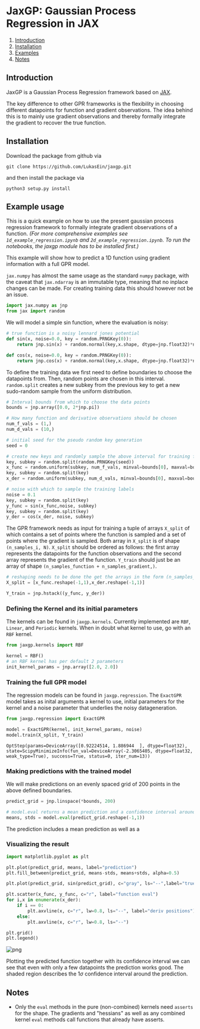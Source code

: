 # JaxGP: Gaussian Process Regression in JAX

 1. [ Introduction ](#introduction)
 2. [ Installation ](#installation)
 3. [ Examples ](#examples)
 4. [ Notes ](#notes)

## Introduction
JaxGP is a Gaussian Process Regression framework based on [JAX](https://github.com/google/jax). 

The key difference to other GPR frameworks is the flexibility in choosing different datapoints for function and gradient observations. The idea behind this is to mainly use gradient observations and thereby formally integrate the gradient to recover the true function.

## Installation

Download the package from github via

```
git clone https://github.com/LukasEin/jaxgp.git
```

and then install the package via

```
python3 setup.py install
```

## Example usage

This is a quick example on how to use the present gaussian process regression framework to formally integrate gradient observations of a function. *(For more comprehensive examples see `1d_example_regression.ipynb` and `2d_example_regression.ipynb`. To run the notebooks, the jaxgp module has to be installed first.)*

This example will show how to predict a 1D function using gradient information with a full GPR model. 

`jax.numpy` has almost the same usage as the standard `numpy` package, with the caveat that `jax.ndarray` is an immutable type, meaning that no inplace changes can be made. For creating training data this should however not be an issue.


```python
import jax.numpy as jnp
from jax import random
```

We will model a simple sin function, where the evaluation is noisy:


```python
# true function is a noisy lennard jones potential
def sin(x, noise=0.0, key = random.PRNGKey(0)):
    return jnp.sin(x) + random.normal(key,x.shape, dtype=jnp.float32)*noise

def cos(x, noise=0.0, key = random.PRNGKey(0)):
    return jnp.cos(x) + random.normal(key,x.shape, dtype=jnp.float32)*noise
```


To define the training data we first need to define boundaries to choose the datapoints from. Then, random points are chosen in this interval. `random.split` creates a new subkey from the previous key to get a new sudo-random sample from the uniform distribution.


```python
# Interval bounds from which to choose the data points
bounds = jnp.array([0.0, 2*jnp.pi])

# How many function and derivative observations should be chosen
num_f_vals = (1,)
num_d_vals = (10,)

# initial seed for the pseudo random key generation
seed = 0

# create new keys and randomly sample the above interval for training features
key, subkey = random.split(random.PRNGKey(seed))
x_func = random.uniform(subkey, num_f_vals, minval=bounds[0], maxval=bounds[1])
key, subkey = random.split(key)
x_der = random.uniform(subkey, num_d_vals, minval=bounds[0], maxval=bounds[1])

# noise with which to sample the training labels
noise = 0.1
key, subkey = random.split(key)
y_func = sin(x_func,noise, subkey)
key, subkey = random.split(key)
y_der = cos(x_der, noise, subkey)
```

The GPR framework needs as input for training a tuple of arrays `X_split` of which contains a set of points where the function is sampled and a set of points where the gradient is sampled. Both array in `X_split` is of shape `(n_samples_i, N)`. `X_split` should be ordered as follows: the first array represents the datapoints for the function observations and the second array represents the gradient of the function. `Y_train` should just be an array of shape `(n_samples_function + n_samples_gradient,)`.


```python
# reshaping needs to be done the get the arrays in the form (n_samples_i, N)
X_split = [x_func.reshape(-1,1),x_der.reshape(-1,1)]

Y_train = jnp.hstack((y_func, y_der))
```

### Defining the Kernel and its initial parameters

The kernels can be found in `jaxgp.kernels`. Currently implemented are `RBF`, `Linear`, and `Periodic` kernels. When in doubt what kernel to use, go with an `RBF` kernel.


```python
from jaxgp.kernels import RBF

kernel = RBF()
# an RBF kernel has per default 2 parameters
init_kernel_params = jnp.array([2.0, 2.0])
```

### Training the full GPR model

The regression models can be found in `jaxgp.regression`. The `ExactGPR` model takes as inital arguments a kernel to use, initial parameters for the kernel and a noise parameter that underlies the noisy datageneration.


```python
from jaxgp.regression import ExactGPR

model = ExactGPR(kernel, init_kernel_params, noise)
model.train(X_split, Y_train)
```

    OptStep(params=DeviceArray([0.92224514, 1.886944  ], dtype=float32), state=ScipyMinimizeInfo(fun_val=DeviceArray(-2.3065405, dtype=float32, weak_type=True), success=True, status=0, iter_num=13))


### Making predictions with the trained model

We will make predictions on an evenly spaced grid of 200 points in the above defined boundaries.


```python
predict_grid = jnp.linspace(*bounds, 200)

# model.eval returns a mean prediction and a confidence interval around the mean prediction
means, stds = model.eval(predict_grid.reshape(-1,1))
```

The prediction includes a mean prediction as well as a

### Visualizing the result


```python
import matplotlib.pyplot as plt

plt.plot(predict_grid, means, label="prediction")
plt.fill_between(predict_grid, means-stds, means+stds, alpha=0.5)

plt.plot(predict_grid, sin(predict_grid), c="gray", ls="--",label="true function")

plt.scatter(x_func, y_func, c="r", label="function eval")
for i,x in enumerate(x_der): 
    if i == 0:
        plt.axvline(x, c="r", lw=0.8, ls="--", label="deriv positions")
    else:
        plt.axvline(x, c="r", lw=0.8, ls="--")

plt.grid()
plt.legend()
```    
![png](1d_integration_example_files/1d_integration_example_20_1.png)

Plotting the predicted function together with its confidence interval we can see that even with only a few datapoints the prediction works good. The shaded region describes the $1\sigma$ confidence interval around the prediction.

## Notes

- Only the `eval` methods in the pure (non-combined) kernels need `asserts` for the shape. The gradients and "hessians" as well as any combined kernel `eval` methods call functions that already have asserts.